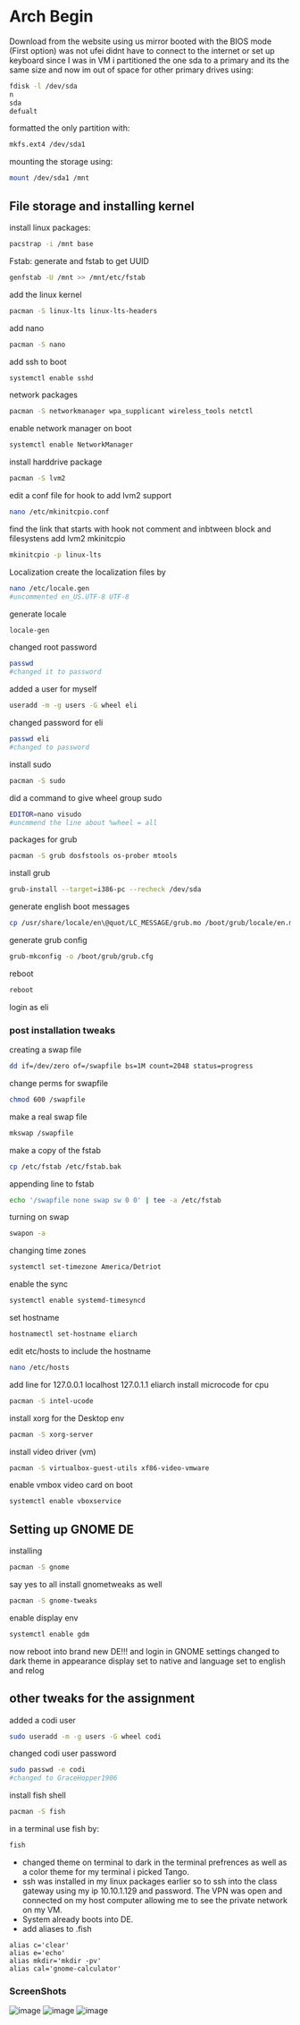 
# Arch Begin
Download from the website using us mirror
booted with the BIOS mode (First option)
was not ufei
didnt have to connect to the internet or set up keyboard since I was in VM
i partitioned the one sda to a primary and its the same size and now im out of space for other primary
drives using:
```bash
fdisk -l /dev/sda
n
sda
defualt
```
formatted the only partition with:
```bash
mkfs.ext4 /dev/sda1
```
mounting the storage using:
```bash
mount /dev/sda1 /mnt
```
## File storage and installing kernel
install linux packages:
```bash
pacstrap -i /mnt base
```
Fstab: generate and fstab to get UUID
```bash
genfstab -U /mnt >> /mnt/etc/fstab
```
add the linux kernel
```bash
pacman -S linux-lts linux-lts-headers
```
add nano
```bash
pacman -S nano
```
add ssh to boot
```bash
systemctl enable sshd
```
network packages
```bash
pacman -S networkmanager wpa_supplicant wireless_tools netctl
```
enable network manager on boot
```bash
systemctl enable NetworkManager
```
install harddrive package
```bash
pacman -S lvm2
```
edit a conf file for hook to add lvm2 support
```bash
nano /etc/mkinitcpio.conf
```
find the link that starts with hook not comment and inbtween block and filesystens add lvm2
mkinitcpio
```bash
mkinitcpio -p linux-lts
```
Localization create the localization files by
```bash
nano /etc/locale.gen
#uncommented en_US.UTF-8 UTF-8
```
generate locale
```bash
locale-gen
```
changed root password
```bash
passwd
#changed it to password
```
added a user for myself
```bash
useradd -m -g users -G wheel eli
```
changed password for eli
```bash
passwd eli
#changed to password
```
install sudo
```bash
pacman -S sudo
```
did a command to give wheel group sudo
```bash
EDITOR=nano visudo
#uncmmend the line about %wheel = all
```
packages for grub
```bash
pacman -S grub dosfstools os-prober mtools
```
install grub
```bash
grub-install --target=i386-pc --recheck /dev/sda
```
generate english boot messages
```bash
cp /usr/share/locale/en\@quot/LC_MESSAGE/grub.mo /boot/grub/locale/en.mo
```
generate grub config
```bash
grub-mkconfig -o /boot/grub/grub.cfg
```
reboot
```bash
reboot
```
login as eli
### post installation tweaks
creating a swap file
```bash
dd if=/dev/zero of=/swapfile bs=1M count=2048 status=progress
```
change perms for swapfile
```bash
chmod 600 /swapfile
```
make a real swap file
```bash
mkswap /swapfile
```
make a copy of the fstab
```bash
cp /etc/fstab /etc/fstab.bak
```
appending line to fstab
```bash
echo '/swapfile none swap sw 0 0' | tee -a /etc/fstab
```
turning on swap
```bash
swapon -a
```
changing time zones
```bash
systemctl set-timezone America/Detriot
```
enable the sync
```bash
systemctl enable systemd-timesyncd
```
set hostname
```bash
hostnamectl set-hostname eliarch
```
edit etc/hosts to include the hostname
```bash
nano /etc/hosts
```
add line for
127.0.0.1 localhost
127.0.1.1 eliarch
install microcode for cpu
```bash
pacman -S intel-ucode
```
install xorg for the Desktop env
```bash
pacman -S xorg-server
```
install video driver (vm)
```bash
pacman -S virtualbox-guest-utils xf86-video-vmware
```
enable vmbox video card on boot
```bash
systemctl enable vboxservice
```
## Setting up GNOME DE
installing
```bash
pacman -S gnome
```
say yes to all
install gnometweaks as well
```bash
pacman -S gnome-tweaks
```
enable display env
```bash
systemctl enable gdm
```
now reboot into brand new DE!!!
and login
in GNOME
settings changed to dark theme in appearance
display set to native
and language set to english and relog
## other tweaks for the assignment
added a codi user
```bash
sudo useradd -m -g users -G wheel codi
```
changed codi user password
```bash
sudo passwd -e codi
#changed to GraceHopper1906
```
install fish shell
```bash
pacman -S fish
```
in a terminal use fish by:
```bash
fish
```
- changed theme on terminal to dark in the terminal prefrences as well as a color theme for my terminal i picked Tango.
- ssh was installed in my linux packages earlier so to ssh into the class gateway using my ip 10.10.1.129 and password. The VPN was open and
connected on my host computer allowing me to see the private network on my VM.
- System already boots into DE.
- add aliases to .fish
```fish
alias c='clear'
alias e='echo'
alias mkdir='mkdir -pv'
alias cal='gnome-calculator'
```

### ScreenShots
![image](https://user-images.githubusercontent.com/90875780/199777785-ac2e3f3b-a9d6-46bb-8b59-de517e999056.png)
![image](https://user-images.githubusercontent.com/90875780/199777931-4d2fc46d-2467-49f8-9783-7685e105b6f0.png)
![image](https://user-images.githubusercontent.com/90875780/199778033-84717e51-3a70-4f92-a858-8fad938f926d.png)


